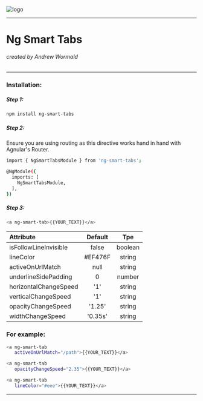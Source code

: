 ![logo](https://avatars1.githubusercontent.com/u/20083774?s=460&v=4)
___________
# Ng Smart Tabs
###### created by  Andrew Wormald
__________

### Installation:
##### Step 1:
```bash
npm install ng-smart-tabs
```

##### Step 2:
Ensure you are using routing as this directive works hand in hand with Agnular's Router.
```bash
import { NgSmartTabsModule } from 'ng-smart-tabs';

@NgModule({
  imports: [
    NgSmartTabsModule,
  ],
})
```

##### Step 3:
```bash
<a ng-smart-tab>{{YOUR_TEXT}}</a>
```

| Attribute        | Default      | Tpe  |
| :------------- | :----------:| :-----:|
| isFollowLineInvisible     | false | boolean |
| lineColor | #EF476F | string |
| activeOnUrlMatch | null | string |
| underlineSidePadding | 0 | number |
| horizontalChangeSpeed | '1' | string |
| verticalChangeSpeed | '1' | string |
| opacityChangeSpeed | '1.25' | string |
| widthChangeSpeed | '0.35s' | string |


### For example:
```bash
<a ng-smart-tab
   activeOnUrlMatch="/path">{{YOUR_TEXT}}</a>
```

```bash
<a ng-smart-tab
   opacityChangeSpeed="2.35">{{YOUR_TEXT}}</a>
```

```bash
<a ng-smart-tab
   lineColor="#eee">{{YOUR_TEXT}}</a>
```
___________
